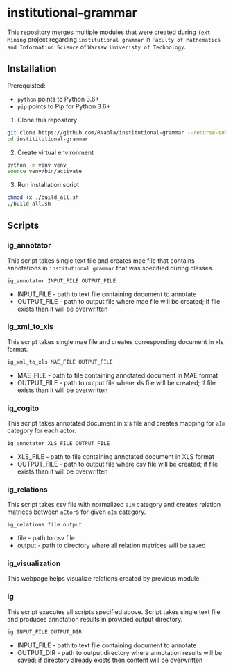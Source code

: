 # institutional-grammar

This repository merges multiple modules that were created during `Text Mining` project regarding `institutional grammar` in `Faculty of Mathematics and Information Science` of `Warsaw Univeristy of Technology`.

## Installation

Prerequisted:

- `python` points to Python 3.6+
- `pip` points to Pip for Python 3.6+

1. Clone this repository

```bash
git clone https://github.com/RNabla/institutional-grammar --recurse-submodules
cd instititutional-grammar
```

2. Create virtual environment

```bash
python -m venv venv
source venv/bin/activate
```

3. Run installation script

```bash
chmod +x ./build_all.sh
./build_all.sh
```

## Scripts

### ig_annotator

This script takes single text file and creates mae file that contains annotations in `institutional grammar` that was specified during classes.

```bash
ig_annotator INPUT_FILE OUTPUT_FILE
```

- INPUT_FILE - path to text file containing document to annotate
- OUTPUT_FILE - path to output file where mae file will be created; if file exists than it will be overwritten

### ig_xml_to_xls

This script takes single mae file and creates corresponding document in xls format.

```bash
ig_xml_to_xls MAE_FILE OUTPUT_FILE
```

- MAE_FILE - path to file containing annotated document in MAE format 
- OUTPUT_FILE - path to output file where xls file will be created; if file exists than it will be overwritten

### ig_cogito

This script takes annotated document in xls file and creates mapping for `aIm` category for each actor.

```bash
ig_annotator XLS_FILE OUTPUT_FILE
```

- XLS_FILE - path to file containing annotated document in XLS format 
- OUTPUT_FILE - path to output file where csv file will be created; if file exists than it will be overwritten

### ig_relations

This script takes csv file with normalized `aIm` category and creates relation matrices between `aCtor`s for given `aIm` category.

```bash
ig_relations file output
```

- file - path to csv file 
- output - path to directory where all relation matrices will be saved

### ig_visualization

This webpage helps visualize relations created by previous module.

### ig

This script executes all scripts specified above. Script takes single text file and produces annotation results in provided output directory.

```bash
ig INPUT_FILE OUTPUT_DIR
```

- INPUT_FILE - path to text file containing document to annotate
- OUTPUT_DIR - path to output directory where annotation results will be saved; if directory already exists then content will be overwritten
